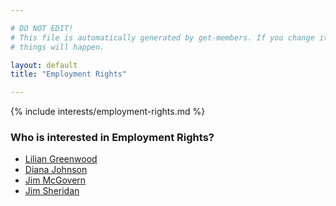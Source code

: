 ```yaml
---

# DO NOT EDIT!
# This file is automatically generated by get-members. If you change it, bad
# things will happen.

layout: default
title: "Employment Rights"

---
```


{% include interests/employment-rights.md %}

### Who is interested in Employment Rights?


* [Lilian Greenwood](members/lilian-greenwood.html)
* [Diana Johnson](members/diana-johnson.html)
* [Jim McGovern](members/jim-mcgovern.html)
* [Jim Sheridan](members/jim-sheridan.html)
